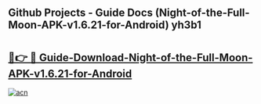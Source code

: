 ## Github Projects - Guide Docs (Night-of-the-Full-Moon-APK-v1.6.21-for-Android) yh3b1

# <h2><a href="https://apkcomod.com?title=Night-of-the-Full-Moon-APK-v1.6.21-for-Android">🔗👉 🔴 Guide-Download-Night-of-the-Full-Moon-APK-v1.6.21-for-Android </a></h2>

[![acn](https://github.com/user-attachments/assets/0f9c940e-d8b0-45ae-aac7-cd30a18b3e1c)](https://apkcomod.com?title=Night-of-the-Full-Moon-APK-v1.6.21-for-Android)
